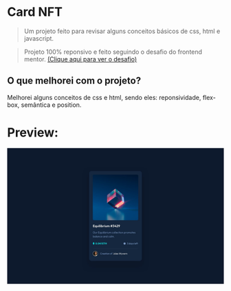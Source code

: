 # Card NFT

> Um projeto feito para revisar alguns conceitos básicos de css, html e javascript.

> Projeto 100% reponsivo e feito seguindo o desafio do frontend mentor. [(Clique aqui para ver o desafio)](https://www.frontendmentor.io/challenges/nft-preview-card-component-SbdUL_w0U)

## **O que melhorei com o projeto?**

Melhorei alguns conceitos de css e html, sendo eles: reponsividade, flex-box, semântica e position.

# Preview:

![image](./images/desktop-design.jpg)
